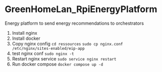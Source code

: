 # GreenHomeLan_RpiEnergyPlatform
Energy platform to send energy recommendations to orchestrators


1. Install nginx
2. Install docker
3. Copy nginx config 
```cd ressources```
```sudo cp nginx.conf  /etc/nginx/sites-enabled/eip-app```   
4. test nginx conf
```sudo nginx -t``` 
5. Restart nginx service
```sudo service nginx restart``` 
6. Run docker compose
```docker compose up -d```